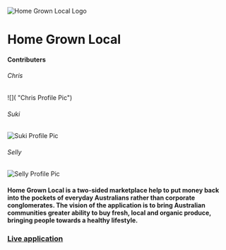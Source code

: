 ![](https://github.com/chrisstaudinger/home-grown-local/blob/master/app/assets/images/logo2v2.png "Home Grown Local Logo")

# Home Grown Local

#### Contributers
###### Chris
![]( "Chris Profile Pic")
###### Suki
![](https://avatars1.githubusercontent.com/u/42060507?s=400&v=4 "Suki Profile Pic")
###### Selly
![](https://avatars2.githubusercontent.com/u/49693577?s=400&v=4 "Selly Profile Pic")


#### Home Grown Local is a two-sided marketplace help to put money back into the pockets of everyday Australians rather than corporate conglomerates. The vision of the application is to bring Australian communities greater ability to buy fresh, local and organic produce, bringing people towards a healthy lifestyle. 



### [Live application](https://homegrownlocal.herokuapp.com/)